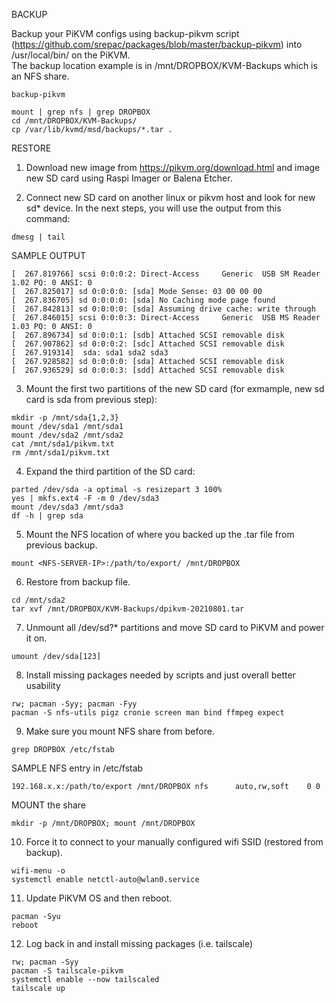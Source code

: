 BACKUP

Backup your PiKVM configs using backup-pikvm script (https://github.com/srepac/packages/blob/master/backup-pikvm) into /usr/local/bin/ on the PiKVM.  
The backup location example is in /mnt/DROPBOX/KVM-Backups which is an NFS share.

```
backup-pikvm

mount | grep nfs | grep DROPBOX
cd /mnt/DROPBOX/KVM-Backups/
cp /var/lib/kvmd/msd/backups/*.tar .
```


RESTORE

1.  Download new image from https://pikvm.org/download.html and image new SD card using Raspi Imager or Balena Etcher.

2.  Connect new SD card on another linux or pikvm host and look for new sd* device.  In the next steps, you will use the output from this command:
```
dmesg | tail
```

SAMPLE OUTPUT
```
[  267.819766] scsi 0:0:0:2: Direct-Access     Generic  USB SM Reader    1.02 PQ: 0 ANSI: 0
[  267.825017] sd 0:0:0:0: [sda] Mode Sense: 03 00 00 00
[  267.836705] sd 0:0:0:0: [sda] No Caching mode page found
[  267.842813] sd 0:0:0:0: [sda] Assuming drive cache: write through
[  267.846015] scsi 0:0:0:3: Direct-Access     Generic  USB MS Reader    1.03 PQ: 0 ANSI: 0
[  267.896734] sd 0:0:0:1: [sdb] Attached SCSI removable disk
[  267.907862] sd 0:0:0:2: [sdc] Attached SCSI removable disk
[  267.919314]  sda: sda1 sda2 sda3
[  267.928582] sd 0:0:0:0: [sda] Attached SCSI removable disk
[  267.936529] sd 0:0:0:3: [sdd] Attached SCSI removable disk
```

3.  Mount the first two partitions of the new SD card (for exmample, new sd card is sda from previous step):

```
mkdir -p /mnt/sda{1,2,3}
mount /dev/sda1 /mnt/sda1
mount /dev/sda2 /mnt/sda2
cat /mnt/sda1/pikvm.txt
rm /mnt/sda1/pikvm.txt
```

4.  Expand the third partition of the SD card:

```
parted /dev/sda -a optimal -s resizepart 3 100%
yes | mkfs.ext4 -F -m 0 /dev/sda3
mount /dev/sda3 /mnt/sda3
df -h | grep sda
```

5.  Mount the NFS location of where you backed up the .tar file from previous backup. 

```
mount <NFS-SERVER-IP>:/path/to/export/ /mnt/DROPBOX
```


6.  Restore from backup file.

```
cd /mnt/sda2 
tar xvf /mnt/DROPBOX/KVM-Backups/dpikvm-20210801.tar
```


7.  Unmount all /dev/sd?* partitions and move SD card to PiKVM and power it on.

```
umount /dev/sda[123]
```

8.  Install missing packages needed by scripts and just overall better usability

```
rw; pacman -Syy; pacman -Fyy
pacman -S nfs-utils pigz cronie screen man bind ffmpeg expect 
```

9.  Make sure you mount NFS share from before.

```
grep DROPBOX /etc/fstab
```
SAMPLE NFS entry in /etc/fstab
```
192.168.x.x:/path/to/export /mnt/DROPBOX nfs      auto,rw,soft    0 0
```

MOUNT the share
```
mkdir -p /mnt/DROPBOX; mount /mnt/DROPBOX
```


10.  Force it to connect to your manually configured wifi SSID (restored from backup).

```
wifi-menu -o
systemctl enable netctl-auto@wlan0.service
```

11.  Update PiKVM OS and then reboot.

```
pacman -Syu
reboot
```

12.  Log back in and install missing packages (i.e. tailscale)

```
rw; pacman -Syy
pacman -S tailscale-pikvm
systemctl enable --now tailscaled
tailscale up
```
